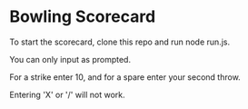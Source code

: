 
Bowling Scorecard
=================

To start the scorecard, clone this repo and run node run.js.

You can only input as prompted.

For a strike enter 10, and for a spare enter your second throw.

Entering 'X' or '/' will not work.

